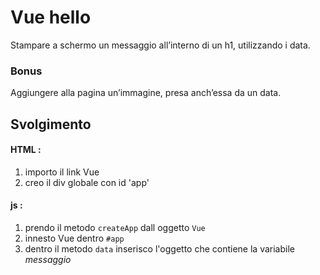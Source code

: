# Vue hello

Stampare a schermo un messaggio all’interno di un h1, utilizzando i data.

### Bonus

Aggiungere alla pagina un’immagine, presa anch’essa da un data.

## Svolgimento

#### HTML :

1. importo il link Vue
2. creo il div globale con id 'app'

#### js :

1. prendo il metodo `createApp` dall oggetto `Vue`
2. innesto Vue dentro `#app`
3. dentro il metodo `data` inserisco l'oggetto che contiene la variabile _messaggio_
